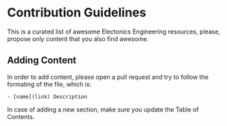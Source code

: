 # Contribution Guidelines
This is a curated list of awesome Electonics Engineering resources, please, propose only content that you also find awesome.

## Adding Content
In order to add content, please open a pull request and try to follow the formating of the file, which is:

`- [name](link) Description`

In case of adding a new section, make sure you update the Table of Contents.